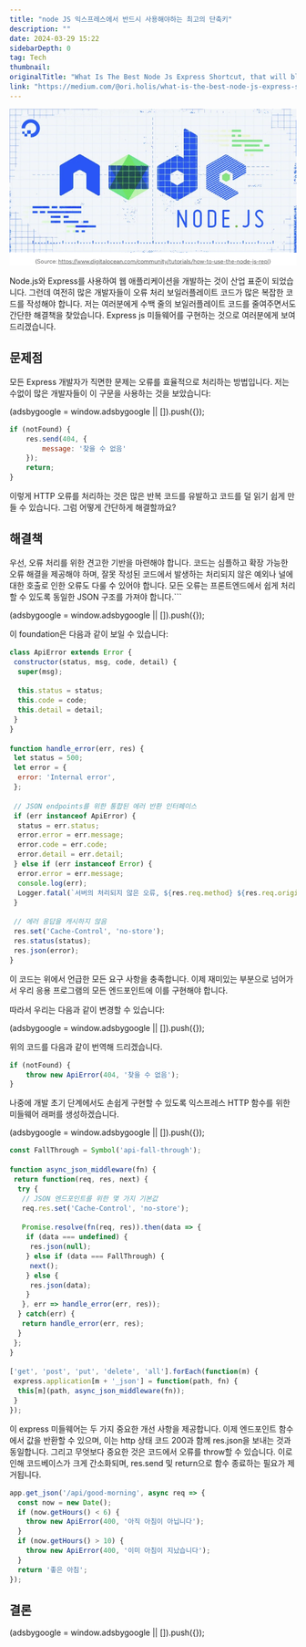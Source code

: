 ```yaml
---
title: "node JS 익스프레스에서 반드시 사용해야하는 최고의 단축키"
description: ""
date: 2024-03-29 15:22
sidebarDepth: 0
tag: Tech
thumbnail: 
originalTitle: "What Is The Best Node Js Express Shortcut, that will blow your mind?"
link: "https://medium.com/@ori.holis/what-is-the-best-node-js-express-shortcut-that-will-blow-your-mind-0ef468a677c7"
---
```



<img src="./img/WhatIsTheBestNodeJsExpressShortcutthatwillblowyourmind_0.png" />

Node.js와 Express를 사용하여 웹 애플리케이션을 개발하는 것이 산업 표준이 되었습니다. 그런데 여전히 많은 개발자들이 오류 처리 보일러플레이트 코드가 많은 복잡한 코드를 작성해야 합니다. 저는 여러분에게 수백 줄의 보일러플레이트 코드를 줄여주면서도 간단한 해결책을 찾았습니다. Express js 미들웨어를 구현하는 것으로 여러분에게 보여드리겠습니다.

## 문제점

모든 Express 개발자가 직면한 문제는 오류를 효율적으로 처리하는 방법입니다. 저는 수없이 많은 개발자들이 이 구문을 사용하는 것을 보았습니다:

<!-- ui-log 수평형 -->
<ins class="adsbygoogle"
  style="display:block"
  data-ad-client="ca-pub-4877378276818686"
  data-ad-slot="9743150776"
  data-ad-format="auto"
  data-full-width-responsive="true"></ins>
<component is="script">
(adsbygoogle = window.adsbygoogle || []).push({});
</component>

```js
if (notFound) {
    res.send(404, {
        message: '찾을 수 없음'
    });
    return;
}
```

이렇게 HTTP 오류를 처리하는 것은 많은 반복 코드를 유발하고 코드를 덜 읽기 쉽게 만들 수 있습니다. 그럼 어떻게 간단하게 해결할까요?

## 해결책

우선, 오류 처리를 위한 견고한 기반을 마련해야 합니다. 코드는 심플하고 확장 가능한 오류 해결을 제공해야 하며, 잘못 작성된 코드에서 발생하는 처리되지 않은 예외나 널에 대한 호출로 인한 오류도 다룰 수 있어야 합니다. 모든 오류는 프론트엔드에서 쉽게 처리할 수 있도록 동일한 JSON 구조를 가져야 합니다.```

<!-- ui-log 수평형 -->
<ins class="adsbygoogle"
  style="display:block"
  data-ad-client="ca-pub-4877378276818686"
  data-ad-slot="9743150776"
  data-ad-format="auto"
  data-full-width-responsive="true"></ins>
<component is="script">
(adsbygoogle = window.adsbygoogle || []).push({});
</component>

이 foundation은 다음과 같이 보일 수 있습니다:

```js
class ApiError extends Error {
 constructor(status, msg, code, detail) {
  super(msg);

  this.status = status;
  this.code = code;
  this.detail = detail;
 }
}

function handle_error(err, res) {
 let status = 500;
 let error = {
  error: 'Internal error',
 };

 // JSON endpoints를 위한 통합된 에러 반환 인터페이스
 if (err instanceof ApiError) {
  status = err.status;
  error.error = err.message;
  error.code = err.code;
  error.detail = err.detail;
 } else if (err instanceof Error) {
  error.error = err.message;
  console.log(err);
  Logger.fatal(`서버의 처리되지 않은 오류, ${res.req.method} ${res.req.originalUrl}:\n 상태 코드 500, 오류 ${err.message} \n ${err?.stack}`);
 }

 // 에러 응답을 캐시하지 않음
 res.set('Cache-Control', 'no-store');
 res.status(status);
 res.json(error);
}
```

이 코드는 위에서 언급한 모든 요구 사항을 충족합니다. 이제 재미있는 부분으로 넘어가서 우리 응용 프로그램의 모든 엔드포인트에 이를 구현해야 합니다.

따라서 우리는 다음과 같이 변경할 수 있습니다:

<!-- ui-log 수평형 -->
<ins class="adsbygoogle"
  style="display:block"
  data-ad-client="ca-pub-4877378276818686"
  data-ad-slot="9743150776"
  data-ad-format="auto"
  data-full-width-responsive="true"></ins>
<component is="script">
(adsbygoogle = window.adsbygoogle || []).push({});
</component>

위의 코드를 다음과 같이 번역해 드리겠습니다.

```js
if (notFound) {
    throw new ApiError(404, '찾을 수 없음');
}
```

나중에 개발 초기 단계에서도 손쉽게 구현할 수 있도록 익스프레스 HTTP 함수를 위한 미들웨어 래퍼를 생성하겠습니다.

<!-- ui-log 수평형 -->
<ins class="adsbygoogle"
  style="display:block"
  data-ad-client="ca-pub-4877378276818686"
  data-ad-slot="9743150776"
  data-ad-format="auto"
  data-full-width-responsive="true"></ins>
<component is="script">
(adsbygoogle = window.adsbygoogle || []).push({});
</component>

```js
const FallThrough = Symbol('api-fall-through');

function async_json_middleware(fn) {
 return function(req, res, next) {
  try {
   // JSON 엔드포인트를 위한 몇 가지 기본값
   req.res.set('Cache-Control', 'no-store');

   Promise.resolve(fn(req, res)).then(data => {
    if (data === undefined) {
     res.json(null);
    } else if (data === FallThrough) {
     next();
    } else {
     res.json(data);
    }
   }, err => handle_error(err, res));
  } catch(err) {
   return handle_error(err, res);
  }
 };
}

['get', 'post', 'put', 'delete', 'all'].forEach(function(m) {
 express.application[m + '_json'] = function(path, fn) {
  this[m](path, async_json_middleware(fn));
 }
});
```

이 express 미들웨어는 두 가지 중요한 개선 사항을 제공합니다. 이제 엔드포인트 함수에서 값을 반환할 수 있으며, 이는 http 상태 코드 200과 함께 res.json을 보내는 것과 동일합니다. 그리고 무엇보다 중요한 것은 코드에서 오류를 throw할 수 있습니다. 이로 인해 코드베이스가 크게 간소화되며, res.send 및 return으로 함수 종료하는 필요가 제거됩니다.

```js
app.get_json('/api/good-morning', async req => {
  const now = new Date();
  if (now.getHours() < 6) {
    throw new ApiError(400, '아직 아침이 아닙니다');
  }
  if (now.getHours() > 10) {
    throw new ApiError(400, '이미 아침이 지났습니다');
  }
  return '좋은 아침';
});
```

## 결론

<!-- ui-log 수평형 -->
<ins class="adsbygoogle"
  style="display:block"
  data-ad-client="ca-pub-4877378276818686"
  data-ad-slot="9743150776"
  data-ad-format="auto"
  data-full-width-responsive="true"></ins>
<component is="script">
(adsbygoogle = window.adsbygoogle || []).push({});
</component>

